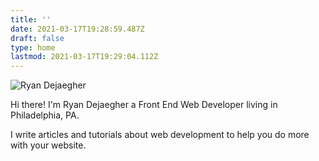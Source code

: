 ```yaml
---
title: ''
date: 2021-03-17T19:28:59.487Z
draft: false
type: home
lastmod: 2021-03-17T19:29:04.112Z
---
```


<div class="max-w-lg">

![Ryan Dejaegher](/uploads/ryan-dejaegher-about.jpg)

</div>

Hi there! I'm Ryan Dejaegher a Front End Web Developer living in Philadelphia, PA.

I write articles and tutorials about web development to help you do more with your website.
